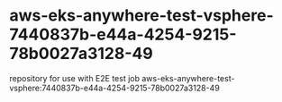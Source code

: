 # aws-eks-anywhere-test-vsphere-7440837b-e44a-4254-9215-78b0027a3128-49
repository for use with E2E test job aws-eks-anywhere-test-vsphere:7440837b-e44a-4254-9215-78b0027a3128-49
